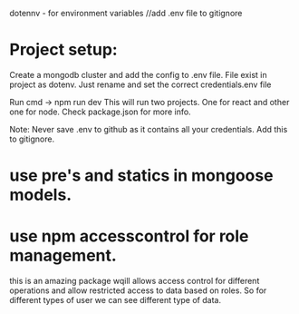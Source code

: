 dotennv - for environment variables //add .env file to gitignore

# Project setup:
Create a mongodb cluster and add the config to .env file.
File exist in project as dotenv. Just rename and set the correct credentials.env file

Run cmd -> npm run dev
This will run two projects. One for react and other one for node.
Check package.json for more info.

Note: Never save .env to github as it contains all your credentials. Add this to gitignore.

# use pre's and statics in mongoose models.

# use npm accesscontrol for role management.
this is an amazing package wqill allows access control for different operations and allow restricted access to data based on roles.
So for different types of user we can see different type of data.